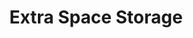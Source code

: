 ---
title: "Extra Space Storage"
url: /chicago/extra-space-storage-west-harrison-street/
shop: storage rental
---